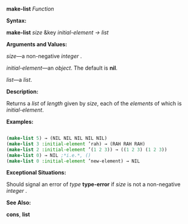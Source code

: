**make-list** *Function* 



**Syntax:** 



**make-list** *size* &amp;key *initial-element → list* 



**Arguments and Values:** 



*size*—a non-negative *integer* . 



*initial-element*—an *object*. The default is **nil**. 



*list*—a *list*. 



**Description:** 



Returns a *list* of *length* given by *size*, each of the *elements* of which is *initial-element*. 

**Examples:**
```lisp

(make-list 5) → (NIL NIL NIL NIL NIL) 
(make-list 3 :initial-element ’rah) → (RAH RAH RAH) 
(make-list 2 :initial-element ’(1 2 3)) → ((1 2 3) (1 2 3)) 
(make-list 0) → NIL ;*i.e.*, () 
(make-list 0 :initial-element ’new-element) → NIL 

```
**Exceptional Situations:** 



Should signal an error of *type* **type-error** if *size* is not a non-negative *integer* . 



**See Also:** 



**cons**, **list** 



